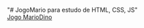 "# JogoMario para estudo de HTML, CSS, JS" 
<br/>
<a href="https://jbferraz.github.io/JogoMario/" target="blank">Jogo MarioDino</a>
